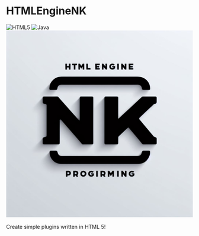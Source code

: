 # HTMLEngineNK
![HTML5](https://img.shields.io/badge/html5-%23E34F26.svg?style=for-the-badge&logo=html5&logoColor=white)
![Java](https://img.shields.io/badge/java-%23ED8B00.svg?style=for-the-badge&logo=openjdk&logoColor=white)
![](https://raw.githubusercontent.com/Trollhunters501/HTMLEngineNK/main/_d4b01e9c-7398-4ace-94dc-7d068e4a7c32.jpeg)

Create simple plugins written in HTML 5!
